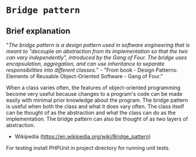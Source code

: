 `Bridge pattern`
=====================

Brief explanation
-------

"_The bridge pattern is a design pattern used in software engineering that is meant to "decouple an abstraction from its implementation so that the two can vary independently", introduced by the Gang of Four. The bridge uses encapsulation, aggregation, and can use inheritance to separate responsibilities into different classes._" - "From book - Design Patterns: Elements of Reusable Object-Oriented Software - Gang of Four."

When a class varies often, the features of object-oriented programming become very useful because changes to a program's code can be made easily with minimal prior knowledge about the program. The bridge pattern is useful when both the class and what it does vary often. The class itself can be thought of as the abstraction and what the class can do as the implementation. The bridge pattern can also be thought of as two layers of abstraction. 
- Wikipedia (https://en.wikipedia.org/wiki/Bridge_pattern)

For testing install PHPUnit in project directory for running unit tests.